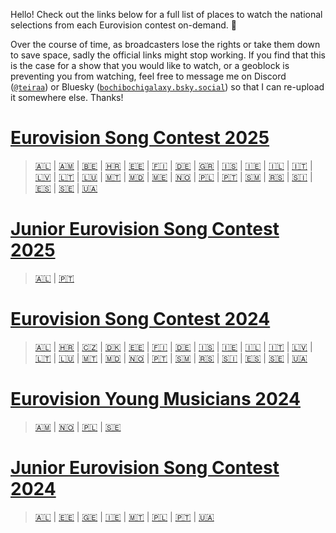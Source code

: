 Hello! Check out the links below for a full list of places to watch the national selections from each Eurovision contest on-demand. 💙

Over the course of time, as broadcasters lose the rights or take them down to save space, sadly the official links might stop working. If you find that this is the case for a show that you would like to watch, or a geoblock is preventing you from watching, feel free to message me on Discord ([`@teiraa`](https://discordapp.com/users/397098874398965761)) or Bluesky ([`bochibochigalaxy.bsky.social`](https://bsky.app/profile/bochibochigalaxy.bsky.social)) so that I can re-upload it somewhere else. Thanks!

# [Eurovision Song Contest 2025](https://github.com/teiraaa/eurovision_vod/blob/main/contests/esc2025.md)

> [🇦🇱](https://github.com/teiraaa/eurovision_vod/blob/main/contests/esc2025.md#-festivali-i-k%C3%ABng%C3%ABs) | [🇦🇲](https://github.com/teiraaa/eurovision_vod/blob/main/contests/esc2025.md#-depi-evratesil-%D5%A4%D5%A5%D5%BA%D5%AB-%D5%A5%D5%BE%D6%80%D5%A1%D5%BF%D5%A5%D5%BD%D5%AB%D5%AC) | [🇧🇪](https://github.com/teiraaa/eurovision_vod/blob/main/contests/esc2025.md#-eurosong) | [🇭🇷](https://github.com/teiraaa/eurovision_vod/blob/main/contests/esc2025.md#-dora) | [🇪🇪](https://github.com/teiraaa/eurovision_vod/blob/main/contests/esc2025.md#-eesti-laul) | [🇫🇮](https://github.com/teiraaa/eurovision_vod/blob/main/contests/esc2025.md#-umk25) | [🇩🇪](https://github.com/teiraaa/eurovision_vod/blob/main/contests/esc2025.md#-chefsache-esc-2025--wer-singt-f%C3%BCr-deutschland) | [🇬🇷](https://github.com/teiraaa/eurovision_vod/blob/main/contests/esc2025.md#-ethnikós-telikós-εθνικός-τελικός) | [🇮🇸](https://github.com/teiraaa/eurovision_vod/blob/main/contests/esc2025.md#-söngvakeppnin) | [🇮🇪](https://github.com/teiraaa/eurovision_vod/blob/main/contests/esc2025.md#-eurosong-1) | [🇮🇱](https://github.com/teiraaa/eurovision_vod/blob/main/contests/esc2025.md#-hakokhav-haba-%D7%94%D7%9B%D7%95%D7%9B%D7%91-%D7%94%D7%91%D7%90) | [🇮🇹](https://github.com/teiraaa/eurovision_vod/blob/main/contests/esc2025.md#-festival-di-sanremo) | [🇱🇻](https://github.com/teiraaa/eurovision_vod/blob/main/contests/esc2025.md#-supernova) | [🇱🇹](https://github.com/teiraaa/eurovision_vod/blob/main/contests/esc2025.md#-eurovizijalt) | [🇱🇺](https://github.com/teiraaa/eurovision_vod/blob/main/contests/esc2025.md#-luxembourg-song-contest) | [🇲🇹](https://github.com/teiraaa/eurovision_vod/blob/main/contests/esc2025.md#-malta-eurovision-song-contest) | [🇲🇩](https://github.com/teiraaa/eurovision_vod/blob/main/contests/esc2025.md#-etapa-naṭională) | [🇲🇪](https://github.com/teiraaa/eurovision_vod/blob/main/contests/esc2025.md#-montesong) | [🇳🇴](https://github.com/teiraaa/eurovision_vod/blob/main/contests/esc2025.md#-melodi-grand-prix) | [🇵🇱](https://github.com/teiraaa/eurovision_vod/blob/main/contests/esc2025.md#-polskie-kwalifikacje) | [🇵🇹](https://github.com/teiraaa/eurovision_vod/blob/main/contests/esc2025.md#-festival-da-can%C3%A7%C3%A3o) | [🇸🇲](https://github.com/teiraaa/eurovision_vod/blob/main/contests/esc2025.md#-una-voce-per-san-marino--san-marino-song-contest) | [🇷🇸](https://github.com/teiraaa/eurovision_vod/blob/main/contests/esc2025.md#-pesma-za-evroviziju) | [🇸🇮](https://github.com/teiraaa/eurovision_vod/blob/main/contests/esc2025.md#-ema) | [🇪🇸](https://github.com/teiraaa/eurovision_vod/blob/main/contests/esc2025.md#-benidorm-fest) | [🇸🇪](https://github.com/teiraaa/eurovision_vod/blob/main/contests/esc2025.md#-melodifestivalen) | [🇺🇦](https://github.com/teiraaa/eurovision_vod/blob/main/contests/esc2025.md#-vidbir-нацвідбір-на-євробачення)

# [Junior Eurovision Song Contest 2025](https://github.com/teiraaa/eurovision_vod/blob/main/contests/jesc2025.md)

> [🇦🇱](https://github.com/teiraaa/eurovision_vod/blob/main/contests/jesc2025.md#-festivali-i-k%C3%ABng%C3%ABs-p%C3%ABr-f%C3%ABmij%C3%AB) | [🇵🇹](https://github.com/teiraaa/eurovision_vod/blob/main/contests/jesc2025.md#-the-voice-kids)

# [Eurovision Song Contest 2024](https://github.com/teiraaa/eurovision_vod/blob/main/contests/esc2024.md)

> [🇦🇱](https://github.com/teiraaa/eurovision_vod/blob/main/contests/esc2024.md#-festivali-i-k%C3%ABng%C3%ABs) | [🇭🇷](https://github.com/teiraaa/eurovision_vod/blob/main/contests/esc2024.md#-dora) | [🇨🇿](https://github.com/teiraaa/eurovision_vod/blob/main/contests/esc2024.md#-eurovision-song-cz) | [🇩🇰](https://github.com/teiraaa/eurovision_vod/blob/main/contests/esc2024.md#-dansk-melodi-grand-prix) | [🇪🇪](https://github.com/teiraaa/eurovision_vod/blob/main/contests/esc2024.md#-eesti-laul) | [🇫🇮](https://github.com/teiraaa/eurovision_vod/blob/main/contests/esc2024.md#-umk24) | [🇩🇪](https://github.com/teiraaa/eurovision_vod/blob/main/contests/esc2024.md#-das-deutsche-finale) | [🇮🇸](https://github.com/teiraaa/eurovision_vod/blob/main/contests/esc2024.md#-s%C3%B6ngvakeppnin) | [🇮🇪](https://github.com/teiraaa/eurovision_vod/blob/main/contests/esc2024.md#-eurosong) | [🇮🇱](https://github.com/teiraaa/eurovision_vod/blob/main/contests/esc2024.md#-hakokhav-haba-%D7%94%D7%9B%D7%95%D7%9B%D7%91-%D7%94%D7%91%D7%90) | [🇮🇹](https://github.com/teiraaa/eurovision_vod/blob/main/contests/esc2024.md#-festival-di-sanremo) | [🇱🇻](https://github.com/teiraaa/eurovision_vod/blob/main/contests/esc2024.md#-supernova) | [🇱🇹](https://github.com/teiraaa/eurovision_vod/blob/main/contests/esc2024.md#-eurovizijalt) | [🇱🇺](https://github.com/teiraaa/eurovision_vod/blob/main/contests/esc2024.md#-luxembourg-song-contest) | [🇲🇹](https://github.com/teiraaa/eurovision_vod/blob/main/contests/esc2024.md#-malta-eurovision-song-contest) | [🇲🇩](https://github.com/teiraaa/eurovision_vod/blob/main/contests/esc2024.md#-etapa-na%C8%9Bional%C4%83) | [🇳🇴](https://github.com/teiraaa/eurovision_vod/blob/main/contests/esc2024.md#-melodi-grand-prix) | [🇵🇹](https://github.com/teiraaa/eurovision_vod/blob/main/contests/esc2024.md#-festival-da-can%C3%A7%C3%A3o) | [🇸🇲](https://github.com/teiraaa/eurovision_vod/blob/main/contests/esc2024.md#-una-voce-per-san-marino) | [🇷🇸](https://github.com/teiraaa/eurovision_vod/blob/main/contests/esc2024.md#-pesma-za-evroviziju) | [🇸🇮](https://github.com/teiraaa/eurovision_vod/blob/main/contests/esc2024.md#-misija-malm%C3%B6) | [🇪🇸](https://github.com/teiraaa/eurovision_vod/blob/main/contests/esc2024.md#-benidorm-fest) | [🇸🇪](https://github.com/teiraaa/eurovision_vod/blob/main/contests/esc2024.md#-melodifestivalen) | [🇺🇦](https://github.com/teiraaa/eurovision_vod/blob/main/contests/esc2024.md#-vidbir)

# [Eurovision Young Musicians 2024](https://github.com/teiraaa/eurovision_vod/blob/main/contests/eym2024.md)

> [🇦🇲](https://github.com/teiraaa/eurovision_vod/blob/main/contests/eym2024.md#-%D5%A4%D5%A5%D5%BA%D5%AB-%D5%A4%D5%A1%D5%BD%D5%A1%D5%AF%D5%A1%D5%B6-%D5%A5%D5%BE%D6%80%D5%A1%D5%BF%D5%A5%D5%BD%D5%AB%D5%AC-depi-yasakan-evratesil) | [🇳🇴](https://github.com/teiraaa/eurovision_vod/blob/main/contests/eym2024.md#-virtuos) | [🇵🇱](https://github.com/teiraaa/eurovision_vod/blob/main/contests/eym2024.md#-młody-muzyk-roku) | [🇸🇪](https://github.com/teiraaa/eurovision_vod/blob/main/contests/eym2024.md#-polstjärnepriset)

# [Junior Eurovision Song Contest 2024](https://github.com/teiraaa/eurovision_vod/blob/main/contests/jesc2024.md)

> [🇦🇱](https://github.com/teiraaa/eurovision_vod/blob/main/contests/jesc2024.md#-junior-fest) | [🇪🇪](https://github.com/teiraaa/eurovision_vod/blob/main/contests/jesc2024.md#-t%C3%A4htede-lava) | [🇬🇪](https://github.com/teiraaa/eurovision_vod/blob/main/contests/jesc2024.md#-ranina-%E1%83%A0%E1%83%90%E1%83%9C%E1%83%98%E1%83%9C%E1%83%90) | [🇮🇪](https://github.com/teiraaa/eurovision_vod/blob/main/contests/jesc2024.md#-junior-eurovision-%C3%A9ire) | [🇲🇹](https://github.com/teiraaa/eurovision_vod/blob/main/contests/jesc2024.md#-malta-junior-eurovision-song-contest) | [🇵🇱](https://github.com/teiraaa/eurovision_vod/blob/main/contests/jesc2024.md#-szansa-na-sukces--eurowizja-junior) | [🇵🇹](https://github.com/teiraaa/eurovision_vod/blob/main/contests/jesc2024.md#-the-voice-kids) | [🇺🇦](https://github.com/teiraaa/eurovision_vod/blob/main/contests/jesc2024.md#-%D0%BD%D0%B0%D1%86%D1%96%D0%BE%D0%BD%D0%B0%D0%BB%D1%8C%D0%BD%D0%B8%D0%B9-%D0%B2%D1%96%D0%B4%D0%B1%D1%96%D1%80-%D0%BD%D0%B0-%D0%B4%D0%B8%D1%82%D1%8F%D1%87%D0%B5-%D1%94%D0%B2%D1%80%D0%BE%D0%B1%D0%B0%D1%87%D0%B5%D0%BD%D0%BD%D1%8F-2024)
